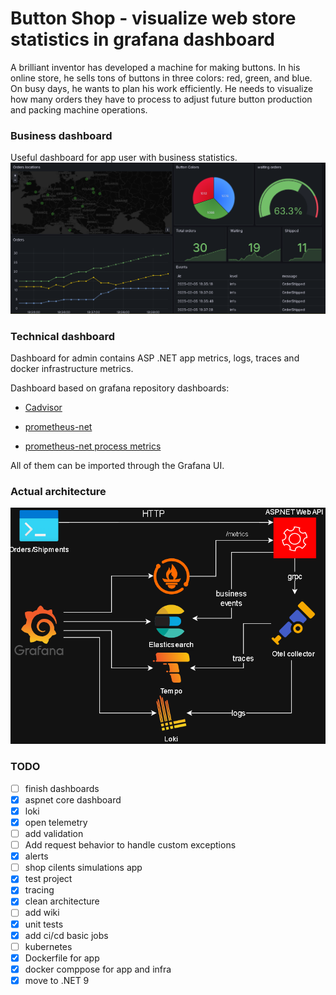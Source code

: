 # Button Shop - visualize web store statistics in grafana dashboard

A brilliant inventor has developed a machine for making buttons. In his online store, he sells tons of buttons in three colors: red, green, and blue. On busy days, he wants to plan his work efficiently. He needs to visualize how many orders they have to process to adjust future button production and packing machine operations.


### Business dashboard
Useful dashboard for app user with business statistics. 
![dashboard example](/doc/readme_assets/dashboard.png)

### Technical dashboard
Dashboard for admin contains ASP .NET app metrics, logs, traces and docker infrastructure metrics. 

Dashboard based on grafana repository dashboards:

- [Cadvisor](https://grafana.com/grafana/dashboards/19792-cadvisor-dashboard/)

- [prometheus-net](https://grafana.com/grafana/dashboards/10427-prometheus-net/)

- [prometheus-net process metrics](https://grafana.com/grafana/dashboards/17039-prometheus-net-process-metrics/)

All of them can be imported through the Grafana UI.

### Actual architecture

![alt text](/doc/readme_assets/scheme.png)

### TODO 

- [ ] finish dashboards
- [x] aspnet core dashboard
- [x] loki
- [x] open telemetry
- [ ] add validation
- [ ] Add request behavior to handle custom exceptions
- [x] alerts
- [ ] shop cilents simulations app
- [x] test project
- [x] tracing
- [x] clean architecture
- [ ] add wiki
- [x] unit tests
- [x] add ci/cd basic jobs
- [ ] kubernetes
- [x] Dockerfile for app
- [x] docker comppose for app and infra
- [x] move to .NET 9
